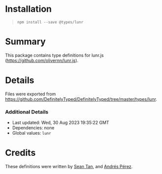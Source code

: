 # Installation
> `npm install --save @types/lunr`

# Summary
This package contains type definitions for lunr.js (https://github.com/olivernn/lunr.js).

# Details
Files were exported from https://github.com/DefinitelyTyped/DefinitelyTyped/tree/master/types/lunr.

### Additional Details
 * Last updated: Wed, 30 Aug 2023 19:35:22 GMT
 * Dependencies: none
 * Global values: `lunr`

# Credits
These definitions were written by [Sean Tan](https://github.com/seantanly), and [Andrés Pérez](https://github.com/hokiegeek).
